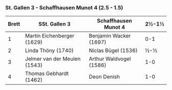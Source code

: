 ### St. Gallen 3 - Schaffhausen Munot 4 (2.5 - 1.5)

| Brett | SSt. Gallen 3                | Schaffhausen Munot 4    | 2½-1½ |
|-------|------------------------------|-------------------------|-------|
| 1     | Martin Eichenberger (1629)   | Benjamin Wacker (1697)  | 0-1   |
| 2     | Linda Thöny (1740)           | Niclas Bügel (1536)     | ½-½   |
| 3     | Jelmer van der Meulen (1543) | Arthur Waldvogel (1586) | 1-0   |
| 4     | Thomas Gebhardt (1462)       | Deon Denish             | 1-0   |
